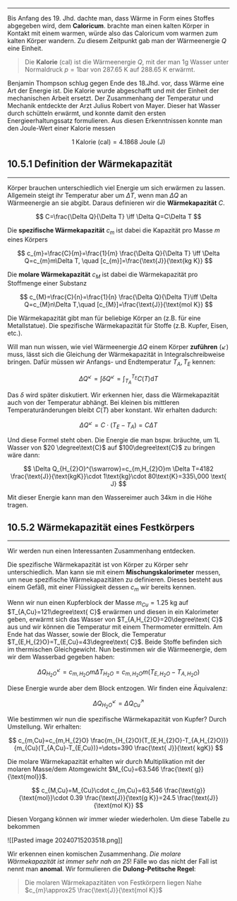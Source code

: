 ***

Bis Anfang des 19. Jhd. dachte man, dass Wärme in Form eines Stoffes abgegeben wird, dem **Caloricum**. brachte man einen kalten Körper in Kontakt mit einem warmen, würde also das Caloricum vom warmen zum kalten Körper wandern. Zu diesem Zeitpunkt gab man der Wärmeenergie $Q$ eine Einheit.

>Die **Kalorie** (cal) ist die Wärmeenergie $Q$, mit der man 1g Wasser unter Normaldruck $p=1\text{bar}$ von 287.65 K auf 288.65 K erwärmt.

Benjamin Thompson schlug gegen Ende des 18.Jhd. vor, dass Wärme eine Art der Energie ist. Die Kalorie wurde abgeschafft und mit der Einheit der mechanischen Arbeit ersetzt. Der Zusammenhang der Temperatur und Mechanik entdeckte der Arzt Julius Robert von Mayer. Dieser hat Wasser durch schütteln erwärmt, und konnte damit den ersten Energieerhaltungssatz formulieren. 
Aus diesen Erkenntnissen konnte man den Joule-Wert einer Kalorie messen

$$
1\;\text{Kalorie (cal)}=4.1868\;\text{Joule (J)}
$$

## 10.5.1 Definition der Wärmekapazität
***

Körper brauchen unterschiedlich viel Energie um sich erwärmen zu lassen. Allgemein steigt ihr Temperatur aber um $\Delta T$, wenn man $\Delta Q$ an Wärmeenergie an sie abgibt. Daraus definieren wir die **Wärmekapazität** $C$.

$$
C=\frac{\Delta Q}{\Delta T}  \iff \Delta Q=C\Delta T
$$

Die **spezifische Wärmekapazität** $c_{m}$ ist dabei die Kapazität pro Masse $m$ eines Körpers

$$
c_{m}=\frac{C}{m}=\frac{1}{m}  \frac{\Delta Q}{\Delta T} \iff \Delta Q=c_{m}m\Delta T, \quad [c_{m}]=\frac{\text{J}}{\text{kg K}}
$$

Die **molare Wärmekapazität** $c_{M}$ ist dabei die Wärmekapazität pro Stoffmenge einer Substanz

$$
c_{M}=\frac{C}{n}=\frac{1}{n}  \frac{\Delta Q}{\Delta T}\iff \Delta Q=c_{M}n\Delta T,\quad [c_{M}]=\frac{\text{J}}{\text{mol K}} 
$$

Die Wärmekapazität gibt man für beliebige Körper an (z.B. für eine Metallstatue). Die spezifische Wärmekapazität für Stoffe (z.B. Kupfer, Eisen, etc.).

Will man nun wissen, wie viel Wärmeenergie $\Delta Q$ einem Körper **zuführen** ($\swarrow$) muss, lässt sich die Gleichung der Wärmekapazität in Integralschreibweise bringen. Dafür müssen wir Anfangs- und Endtemperatur $T_{A},T_{E}$ kennen:

$$
\Delta Q^{\swarrow}=\int\delta Q^{\swarrow}=\int_{T_{A}}^{T_{E}}C(T)\text{d}T
$$

Das $\delta$ wird später diskutiert. Wir erkennen hier, dass die Wärmekapazität auch von der Temperatur abhängt. Bei kleinen bis mittleren Temperaturänderungen bleibt $C(T)$ aber konstant. Wir erhalten dadurch:

$$
\Delta Q^{\swarrow}=C\cdot(T_{E}-T_{A})=C\Delta T
$$

Und diese Formel steht oben. Die Energie die man bspw. bräuchte, um 1L Wasser von $20 \degree\text{C}$ auf $100\degree\text{C}$ zu bringen wäre dann:

$$
\Delta Q_{H_{2}O}^{\swarrow}=c_{m,H_{2}O}m \Delta T=4182 \frac{\text{J}}{\text{kgK}}\cdot 1\text{kg}\cdot 80\text{K}=335\,000 \text{ J}
$$

Mit dieser Energie kann man den Wassereimer auch $34\text{km}$ in die Höhe tragen.

## 10.5.2 Wärmekapazität eines Festkörpers
***

Wir werden nun einen Interessanten Zusammenhang entdecken.

Die spezifische Wärmekapazität ist von Körper zu Körper sehr unterschiedlich. Man kann sie mit einem **Mischungskalorimeter** messen, um neue spezifische Wärmekapazitäten zu definieren. Dieses besteht aus einem Gefäß, mit einer Flüssigkeit dessen $c_{m}$ wir bereits kennen.

Wenn wir nun einen Kupferblock der Masse $m_{Cu}=1.25\text{ kg}$ auf $T_{A,Cu}=121\degree\text{ C}$ erwärmen und diesen in ein Kalorimeter geben, erwärmt sich das Wasser von $T_{A,H_{2}O}=20\degree\text{ C}$ aus und wir können die Temperatur mit einem Thermometer ermitteln. Am Ende hat das Wasser, sowie der Block, die Temperatur $T_{E,H_{2}O}=T_{E,Cu}=43\degree\text{ C}$. Beide Stoffe befinden sich im thermischen Gleichgewicht. Nun bestimmen wir die Wärmeenergie, dem wir dem Wasserbad gegeben haben:

$$
\Delta Q_{H_{2}O}^{\swarrow}=c_{m,H_{2}O}m\Delta T_{H_{2}O}=c_{m,H_{2}O}m(T_{E,H_{2}O}-T_{A,H_{2}O})
$$

Diese Energie wurde aber dem Block entzogen. Wir finden eine Äquivalenz:

$$
\Delta Q_{H_{2}O}^{\swarrow}=\Delta Q_{Cu}^{\nearrow}
$$

Wie bestimmen wir nun die spezifische Wärmekapazität von Kupfer? Durch Umstellung. Wir erhalten:

$$
c_{m,Cu}=c_{m,H_{2}O}  \frac{m_{H_{2}O}(T_{E,H_{2}O}-T_{A,H_{2}O})}{m_{Cu}(T_{A,Cu}-T_{E,Cu})}=\dots=390 \frac{\text{ J}}{\text{ kgK}}
$$

Die molare Wärmekapazität erhalten wir durch Multiplikation mit der molaren Masse/dem Atomgewicht $M_{Cu}=63.546 \frac{\text{ g}}{\text{mol}}$.

$$
c_{M,Cu}=M_{Cu}\cdot c_{m,Cu}=63,546 \frac{\text{g}}{\text{mol}}\cdot 0.39 \frac{\text{J}}{\text{g K}}=24.5 \frac{\text{J}}{\text{mol K}}
$$

Diesen Vorgang können wir immer wieder wiederholen. Um diese Tabelle zu bekommen

![[Pasted image 20240715203518.png]]

Wir erkennen einen komischen Zusammenhang. *Die molare Wärmekapazität ist immer sehr nah an 25*! Fälle wo das nicht der Fall ist nennt man **anomal**. Wir formulieren die **Dulong-Petitsche Regel**:

>Die molaren Wärmekapazitäten von Festkörpern liegen Nahe $c_{m}\approx25 \frac{\text{J}}{\text{mol K}}$

